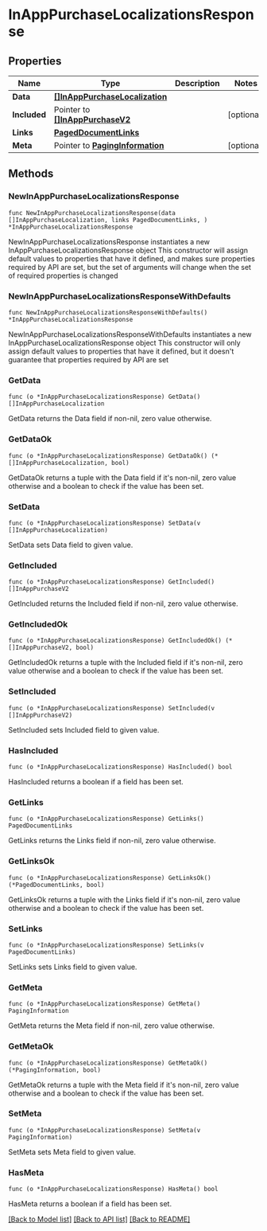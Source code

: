 # InAppPurchaseLocalizationsResponse

## Properties

Name | Type | Description | Notes
------------ | ------------- | ------------- | -------------
**Data** | [**[]InAppPurchaseLocalization**](InAppPurchaseLocalization.md) |  | 
**Included** | Pointer to [**[]InAppPurchaseV2**](InAppPurchaseV2.md) |  | [optional] 
**Links** | [**PagedDocumentLinks**](PagedDocumentLinks.md) |  | 
**Meta** | Pointer to [**PagingInformation**](PagingInformation.md) |  | [optional] 

## Methods

### NewInAppPurchaseLocalizationsResponse

`func NewInAppPurchaseLocalizationsResponse(data []InAppPurchaseLocalization, links PagedDocumentLinks, ) *InAppPurchaseLocalizationsResponse`

NewInAppPurchaseLocalizationsResponse instantiates a new InAppPurchaseLocalizationsResponse object
This constructor will assign default values to properties that have it defined,
and makes sure properties required by API are set, but the set of arguments
will change when the set of required properties is changed

### NewInAppPurchaseLocalizationsResponseWithDefaults

`func NewInAppPurchaseLocalizationsResponseWithDefaults() *InAppPurchaseLocalizationsResponse`

NewInAppPurchaseLocalizationsResponseWithDefaults instantiates a new InAppPurchaseLocalizationsResponse object
This constructor will only assign default values to properties that have it defined,
but it doesn't guarantee that properties required by API are set

### GetData

`func (o *InAppPurchaseLocalizationsResponse) GetData() []InAppPurchaseLocalization`

GetData returns the Data field if non-nil, zero value otherwise.

### GetDataOk

`func (o *InAppPurchaseLocalizationsResponse) GetDataOk() (*[]InAppPurchaseLocalization, bool)`

GetDataOk returns a tuple with the Data field if it's non-nil, zero value otherwise
and a boolean to check if the value has been set.

### SetData

`func (o *InAppPurchaseLocalizationsResponse) SetData(v []InAppPurchaseLocalization)`

SetData sets Data field to given value.


### GetIncluded

`func (o *InAppPurchaseLocalizationsResponse) GetIncluded() []InAppPurchaseV2`

GetIncluded returns the Included field if non-nil, zero value otherwise.

### GetIncludedOk

`func (o *InAppPurchaseLocalizationsResponse) GetIncludedOk() (*[]InAppPurchaseV2, bool)`

GetIncludedOk returns a tuple with the Included field if it's non-nil, zero value otherwise
and a boolean to check if the value has been set.

### SetIncluded

`func (o *InAppPurchaseLocalizationsResponse) SetIncluded(v []InAppPurchaseV2)`

SetIncluded sets Included field to given value.

### HasIncluded

`func (o *InAppPurchaseLocalizationsResponse) HasIncluded() bool`

HasIncluded returns a boolean if a field has been set.

### GetLinks

`func (o *InAppPurchaseLocalizationsResponse) GetLinks() PagedDocumentLinks`

GetLinks returns the Links field if non-nil, zero value otherwise.

### GetLinksOk

`func (o *InAppPurchaseLocalizationsResponse) GetLinksOk() (*PagedDocumentLinks, bool)`

GetLinksOk returns a tuple with the Links field if it's non-nil, zero value otherwise
and a boolean to check if the value has been set.

### SetLinks

`func (o *InAppPurchaseLocalizationsResponse) SetLinks(v PagedDocumentLinks)`

SetLinks sets Links field to given value.


### GetMeta

`func (o *InAppPurchaseLocalizationsResponse) GetMeta() PagingInformation`

GetMeta returns the Meta field if non-nil, zero value otherwise.

### GetMetaOk

`func (o *InAppPurchaseLocalizationsResponse) GetMetaOk() (*PagingInformation, bool)`

GetMetaOk returns a tuple with the Meta field if it's non-nil, zero value otherwise
and a boolean to check if the value has been set.

### SetMeta

`func (o *InAppPurchaseLocalizationsResponse) SetMeta(v PagingInformation)`

SetMeta sets Meta field to given value.

### HasMeta

`func (o *InAppPurchaseLocalizationsResponse) HasMeta() bool`

HasMeta returns a boolean if a field has been set.


[[Back to Model list]](../README.md#documentation-for-models) [[Back to API list]](../README.md#documentation-for-api-endpoints) [[Back to README]](../README.md)


